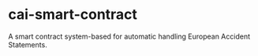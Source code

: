 # cai-smart-contract
A smart contract system-based for automatic handling European Accident Statements.

